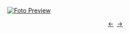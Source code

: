 [![Foto Preview](preview/n309.avif)](https://20essentials.github.io/project-000-309)

<div align="center" style="display: flex; justify-content: center;">
  <a  href="https://github.com/20essentials/project-000-308" target="_blank">&#8592;</a>
  &nbsp;&nbsp;
  <a  href="https://github.com/20essentials/project-000-310" target="_blank">&#8594;</a>
</div>
